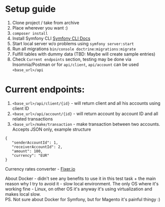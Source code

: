 # Setup guide
1. Clone project / take from archive
2. Place wherever you want :)
3. `composer install`
4. Install Symfony CLI [Symfony CLI Docs](https://symfony.com/download)
5. Start local server w/o problems using `symfony server:start`
4. Run all migrations `bin/console doctrine:migrations:migrate`
5. Fulfill tables with dummy data (TBD: Maybe will create sample entries)
6. Check `Current endpoints` section, testing may be done via Insomnia/Postman or for `api/client`, `api/account` can be used `<base_url>/api`

# Current endpoints:
1. `<base_url>/api/client/{id}` - will return client and all his accounts using client ID
2. `<base_url>/api/account/{id}` - will return account by account ID and all related transactions
3. `<base_url>/make/transaction` - make transaction between two accounts. Accepts JSON only, example structure
```
{
   "senderAccountId": 1,
   "receiverAccountId": 2,
   "amount": 100,
   "currency": "EUR"
}
```

Currency rates converter - [Fixer.io](https://fixer.io/)

About Docker - didn't see any benefits to use it in this test task + the main reason why I try to avoid it - slow local environment.
The only OS where it's working fine - Linux, on other OS it's anyway it's using virtualization and makes local slow.<br/>
PS. Not sure about Docker for Symfony, but for Magento it's painful thingy :)
